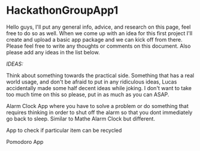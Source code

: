 # HackathonGroupApp1
Hello guys,
I'll put any general info, advice, and research on this page, feel free to do so as well. When we come up with an idea for this first project I'll create and upload a basic app package and we can kick off from there. Please feel free to write any thoughts or comments on this document. Also please add any ideas in the list below.

*IDEAS:*


Think about something towards the practical side. Something that has a real world usage, and don't be afraid to put in any ridiculous ideas, Lucas accidentally made some half decent ideas while joking. I don't want to take too much time on this so please, put in as much as you can ASAP. 

Alarm Clock App where you have to solve a problem or do something that requires thinking in order to shut off the alarm so that you dont immediately go back to sleep. Similar to Mathe Alarm Clock but different.

App to check if particular item can be recycled

Pomodoro App
